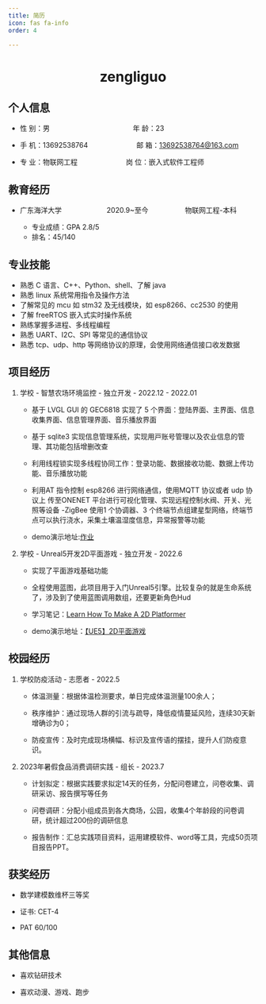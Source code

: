 ```yaml
---
title: 简历
icon: fas fa-info
order: 4

---
```


<center>
     <h1>zengliguo</h1>
 </center>

## 个人信息

- 性 别：男&emsp;&emsp;&emsp;&emsp;&emsp;&emsp;&emsp;&emsp;&emsp;&emsp;&emsp;&emsp;年 龄：23

- 手 机：13692538764&emsp;&emsp;&emsp;&emsp;&emsp;&emsp;&emsp;邮 箱：[13692538764@163.com](mailto:13692538764@163.com)

- 专 业：物联网工程&emsp;&emsp;&emsp;&emsp;&emsp;&emsp;&emsp;岗 位：嵌入式软件工程师

## 教育经历

- 广东海洋大学       2020.9~至今      物联网工程-本科
  
  - 专业成绩：GPA 2.8/5 
  - 排名：45/140

## 专业技能

- 熟悉 C 语⾔、C++、Python、shell、了解 java
- 熟悉 linux 系统常⽤指令及操作⽅法
- 了解常⻅的 mcu 如 stm32 及⽆线模块，如 esp8266、cc2530 的使⽤
- 了解 freeRTOS 嵌⼊式实时操作系统
- 熟练掌握多进程、多线程编程
- 熟悉 UART、I2C、SPI 等常⻅的通信协议
- 熟悉 tcp、udp、http 等⽹络协议的原理，会使⽤⽹络通信接⼝收发数据

## 项目经历

1. 学校 - 智慧农场环境监控 - 独立开发 - 2022.12 - 2022.01
   
   - 基于 LVGL GUI 的 GEC6818 实现了 5 个界⾯：登陆界⾯、主界⾯、信息收集界⾯、信息管理界⾯、⾳乐播放界⾯
   - 基于 sqlite3 实现信息管理系统，实现⽤⼾账号管理以及农业信息的管理、其功能包括增删改查
   - 利⽤线程锁实现多线程协同⼯作：登录功能、数据接收功能、数据上传功能、⾳乐播放功能
   - 利⽤AT 指令控制 esp8266 进⾏⽹络通信，使⽤MQTT 协议或者 udp 协议上 传⾄ONENET 平台进⾏可视化管理、实现远程控制⽔阀、开关、光照等设备
   -ZigBee 使⽤1 个协调器、3 个终端节点组建星型⽹络，终端节点可以执⾏浇⽔，采集⼟壤温湿度信息，异常报警等功能

   - demo演示地址:[作业](https://www.bilibili.com/video/BV1y44y1j7NH?spm_id_from=333.999.0.0)

4. 学校 - Unreal5开发2D平面游戏 - 独立开发 - 2022.6
   
   - 实现了平面游戏基础功能
   
   - 全程使用蓝图，此项目用于入门Unreal5引擎。比较复杂的就是生命系统了，涉及到了使用蓝图调用数组，还要更新角色Hud
   
   - 学习笔记：[Learn How To Make A 2D Platformer](https://call1ce.github.io/categories/learn-how-to-make-a-2d-platformer/)
   
   - demo演示地址：[【UE5】2D平面游戏](https://www.bilibili.com/video/BV1pa411W7tq)

## 校园经历

1. 学校防疫活动 - 志愿者 - 2022.5
   
   - 体温测量：根据体温检测要求，单日完成体温测量100余人；
   
   - 秩序维护：通过现场人群的引流与疏导，降低疫情蔓延风险，连续30天新增确诊为0；
   - 防疫宣传：及时完成现场横幅、标识及宣传语的摆挂，提升人们防疫意识。

2. 2023年暑假食品消费调研实践 - 组长 - 2023.7
   
   - 计划拟定：根据实践要求拟定14天的任务，分配问卷建立，问卷收集、调研采访、报告撰写等任务
   
   - 问卷调研：分配小组成员到各大商场，公园，收集4个年龄段的问卷调研，统计超过200份的调研信息
   
   - 报告制作：汇总实践项目资料，运用建模软件、word等工具，完成50页项目报告PPT。

## 获奖经历


- 数学建模数维杯三等奖

- 证书: CET-4

- PAT 60/100

## 其他信息

- 喜欢钻研技术

- 喜欢动漫、游戏、跑步
